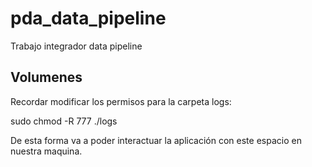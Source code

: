 # pda_data_pipeline
Trabajo integrador data pipeline



## Volumenes
Recordar modificar los permisos para la carpeta logs:

sudo chmod -R 777 ./logs

De esta forma va a poder interactuar la aplicación con este espacio en nuestra maquina.